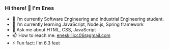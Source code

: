 ### Hi there! :rocket: I'm Enes

<!--
**KilicEness/KilicEness** is a ✨ _special_ ✨ repository because its `README.md` (this file) appears on your GitHub profile.
-->

- 🔭 I’m currently Software Engineering and Industrial Engineering student. 
- 🌱 I’m currently learning JavaScript, Node.js, Spring framework
- 💬 Ask me about HTML, CSS, JavaScript
- 📫 How to reach me: eneskiliicc06@gmail.com
- ⚡ Fun fact: I'm 6.3 feet

